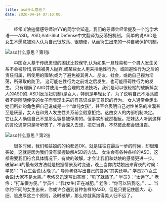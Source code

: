 ```yaml
---
title: asd什么意思？
date: 2020-04-14 07:10:00
---
```




　　经常听浪迹情感导师讲YY的同学会知道，我们的导师会经常提及一个泡学术语——ASD。ASD;Anti-Slut Defense中文翻译为反荡妇机制。 简单的说ASD是女生不愿意被别人认为自己很放荡、很随便，从而衍生出来的一种自我保护机制。

![asd什么意思？第1张](/img/ac310327140a45b776747fd9229a822f.jpg)

　　中国女人基于传统思想的困扰比较保守,认为如果一旦轻易和一个男人发生关系不会被珍惜,容易被男人抛弃.或某些女人用来拒绝性行为，或回避性行为之后的责任归属，所使用的策略;或为了避免被其男人、朋友、社会，或她自己视为淫荡，所采取的防卫。 这可能在性行为之前或之后发生，也可能阻碍性行为的发生。 只有理解了ASD并使用一些合理的方法技巧，我们是可以很轻松的破解掉女人的ASD的. ASD(反荡妇机制)是女人，特别是年轻女子，为了说明自己不淫荡或者不是随随便便的女子而表现出来的有意识或是无意识的行为。 女人通常会走出她们所处的角色把自己说成是一个“单纯女孩”，甚至会表明自己对性关系的冷漠甚至是厌恶，女人在和男人发生性关系前会假意拒绝。这由女人的内部机制决定。 它让女人确信自己不是那么容易被俘虏的。但事实却截然相反。把妹达人听到这样的言论通常只是听听罢了，不会深入去想，把它当真，不然彼此都会很沮丧。

![asd什么意思？第2张](/img/93ad1280275799c4cdfc50e421d93c4a.jpg)

　　很多时候，我们和姑娘的的约都还OK，就是往往在最后一步的时候，却很难突破，这就是因为我们没有掌握破解ASD的方法。 女生会有各种各样的ASD，这都需要我们符合具体情况下，有效的破解，才会让我们和姑娘的感情更进一步。 破解asd的最有效方法就是根据情景及时变通，晚上当你约姑娘出来宵夜的时候： 学员1：“(女生会说)太晚了。” 导师老佟写出自己的答案“其实还早。” 学员2:“(女生会说)大家不是太熟。” 老佟又迅速写出答案：“见了就熟了。” 学员3：“太远了。” 老佟：“打车很方便。” 学员4：“我(女生)正在减肥。” 老佟：“你可以陪我吃。” …… 当你约不同的女生出来，你或许会遇到各种各样的ASD，但是只要记住胆大、心细、脸皮厚这三个原则，及时破解，那么你就离抱得美人归不远了。